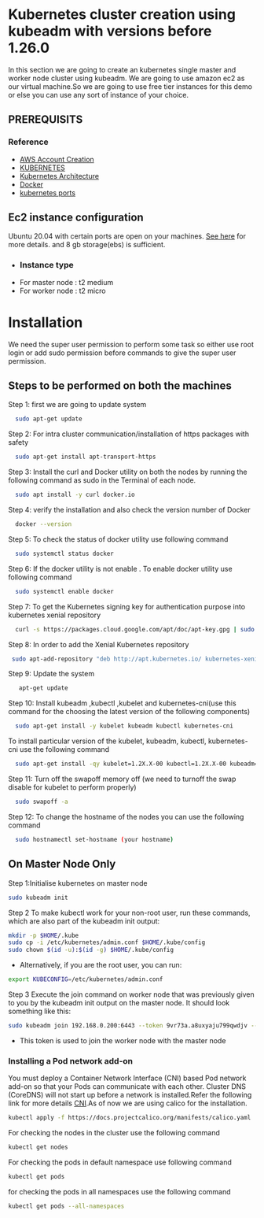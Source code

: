 
# Kubernetes cluster creation using kubeadm with versions before 1.26.0

In this section we are going to create an kubernetes single master and worker node cluster using kubeadm. We are going to use amazon ec2 as our virtual machine.So we are going to use free tier instances for this demo or else you can use any sort of instance of your choice.



## PREREQUISITS

### Reference
 - [AWS Account Creation](https://aws.amazon.com/free/?trk=14a4002d-4936-4343-8211-b5a150ca592b&sc_channel=ps&s_kwcid=AL!4422!3!453325184782!e!!g!!aws&ef_id=CjwKCAiAk--dBhABEiwAchIwkYoZQLRQS2ZRfnWP04hWF1VykNnEb-owxBjaV5GJ-pZM4daszc9mHRoCobIQAvD_BwE:G:s&s_kwcid=AL!4422!3!453325184782!e!!g!!aws&all-free-tier.sort-by=item.additionalFields.SortRank&all-free-tier.sort-order=asc&awsf.Free%20Tier%20Types=*all&awsf.Free%20Tier%20Categories=*all)
 - [KUBERNETES](https://kubernetes.io/)
 - [Kubernetes Architecture](https://kubernetes.io/docs/concepts/overview/)
 - [Docker](https://docs.docker.com/get-started/) 
 - [kubernetes ports](https://kubernetes.io/docs/reference/networking/ports-and-protocols/)
 
  ## Ec2 instance configuration

  Ubuntu 20.04 with certain ports are open on your machines.  [See here](https://kubernetes.io/docs/reference/networking/ports-and-protocols/) for more details.
  and 8 gb storage(ebs) is sufficient. 
  
- ### Instance type  
- For master node : t2 medium
- For worker node : t2 micro 

# Installation

We need the super user permission to perform some task so either use root login or add sudo permission before commands to give the super user permission.

## Steps to be performed on both the machines 

Step 1: first we are going to update system 
                   
```bash
  sudo apt-get update                                  
```

Step 2: For intra cluster communication/installation of https packages with safety 
                   
```bash
  sudo apt-get install apt-transport-https                                  
```

Step 3: Install the curl and Docker utility on both the nodes by running the following command as sudo in the Terminal of each node.
                   
```bash
  sudo apt install -y curl docker.io                                 
```

Step 4: verify the installation and also check the version number of Docker 
                   
```bash
  docker --version                                  
```   

Step 5: To check the status of docker utility use following command 
                   
```bash
  sudo systemctl status docker                              
```  

Step 6: If the docker utility is not enable . To enable docker utility use following command 
                   
```bash
  sudo systemctl enable docker                              
```  

Step 7: To get the Kubernetes signing key for authentication purpose into kubernetes xenial repository
                   
```bash
  curl -s https://packages.cloud.google.com/apt/doc/apt-key.gpg | sudo apt-key add                              
```  


Step 8: In order to add the Xenial Kubernetes repository
                   
```bash
 sudo apt-add-repository "deb http://apt.kubernetes.io/ kubernetes-xenial main"                              
``` 

Step 9: Update the system 
                   
```bash
   apt-get update		                             
``` 
Step 10: Install kubeadm ,kubectl ,kubelet and kubernetes-cni(use this command for the choosing the latest version of the following components) 
                   
```bash
  sudo apt-get install -y kubelet kubeadm kubectl kubernetes-cni                              
``` 

To install particular version of the kubelet, kubeadm, kubectl, kubernetes-cni use the following command 
```bash
  sudo apt-get install -qy kubelet=1.2X.X-00 kubectl=1.2X.X-00 kubeadm=1.2X.X-00                               
``` 

Step 11: Turn off the swapoff memory off (we need to turnoff the swap disable for kubelet to perform properly)
                   
```bash
  sudo swapoff -a                              
``` 
Step 12: To change the hostname of the nodes you can use the following command 
                   
```bash
  sudo hostnamectl set-hostname (your hostname)                             
``` 

## On Master Node Only	
Step 1:Initialise kubernetes on master node 
                   
```bash
sudo kubeadm init                                
```
Step 2 To make kubectl work for your non-root user, run these commands, which are also part of the kubeadm init output:
                   
```bash
mkdir -p $HOME/.kube
sudo cp -i /etc/kubernetes/admin.conf $HOME/.kube/config
sudo chown $(id -u):$(id -g) $HOME/.kube/config                                
```
 - Alternatively, if you are the root user, you can run:
```bash
export KUBECONFIG=/etc/kubernetes/admin.conf
``` 
Step 3 Execute the join command on worker node that was previously given to you by the kubeadm init output on the master node. It should look something like this:
                   
```bash
sudo kubeadm join 192.168.0.200:6443 --token 9vr73a.a8uxyaju799qwdjv --discovery-token-ca-cert-hash sha256:7c2e69131a36ae2a042a339b33381c6d0d43887e2de83720eff5359e26aec866
```
- This token is used to join the worker node with the master node 

 ### Installing a Pod network add-on

 You must deploy a Container Network Interface (CNI) based Pod network add-on so that your Pods can communicate with each other. Cluster DNS (CoreDNS) will not start up before a network is installed.Refer the following link for more details [CNI](https://github.com/containernetworking/cni).As of now we are using calico for the installation. 


```bash
kubectl apply -f https://docs.projectcalico.org/manifests/calico.yaml
```
For checking the nodes in the cluster use the following command  
```bash
kubectl get nodes
```
For checking the pods in default namespace use following command 

```bash
kubectl get pods 
```
for checking the pods in all namespaces use the following command

```bash
kubectl get pods --all-namespaces
```
